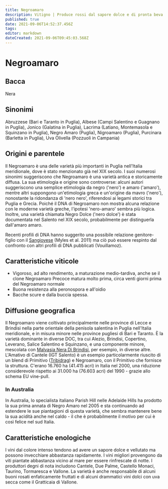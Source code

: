 ```yaml
---
title: Negroamaro
description: Vitigno | Produce rossi dal sapore dolce e di pronta beva. Famoso per l'utilizzo nei rosé pugliesi.
published: true
date: 2021-09-06T14:52:37.456Z
tags: 
editor: markdown
dateCreated: 2021-09-06T09:45:03.568Z
---
```


# Negroamaro

## Bacca
Nera
## Sinonimi
Abruzzese (Bari e Taranto in Puglia), Albese (Campi Salentino e Guagnano in Puglia), Jonico (Galatina in Puglia), Lacrima (Latiano, Montemasola e Squinzano in Puglia), Negro Amaro (Puglia), Nigroamaro (Puglia), Purcinara (Barletta in Puglia), Uva Olivella (Pozzuoli in Campania)

## Origini e parentele
Il Negroamaro è una delle varietà più importanti in Puglia nell'Italia meridionale, dove è stato menzionato già nel XIX secolo. I suoi numerosi sinonimi suggeriscono che Negroamaro è una varietà antica e storicamente diffusa. La sua etimologia e origine sono controverse: alcuni autori suggeriscono una semplice etimologia da negro ('nero') e amaro ('amaro'), mentre altri suppongono un'etimologia greca e un'origine da mavro ('nero'), nonostante la ridondanza di 'nero nero', riferendosi ai legami storici tra Puglia e Grecia. Poiché il DNA di Negroamaro non mostra alcuna relazione con le moderne varietà greche, l'ipotesi 'nero-amaro' sembra più logica. Inoltre, una varietà chiamata Negro Dolce ('nero dolce') è stata documentata nel Salento nel XIX secolo, probabilmente per distinguerla dall'amaro amaro.

Recenti profili di DNA hanno suggerito una possibile relazione genitore-figlio con il [Sangiovese](/vitigni/Italia/sangiovese) (Myles et al. 2011) ma ciò può essere respinto dal confronto con altri profili di DNA pubblicati (Vouillamoz).

## Caratteristiche viticole
- Vigoroso, ad alto rendimento, a maturazione medio-tardiva, anche se il clone Negroamaro Precoce matura molto prima, circa venti giorni prima del Negroamaro normale 
- Buona resistenza alla peronospora e all'oidio
- Bacche scure e dalla buccia spessa.

## Diffusione geografica
Il Negroamaro viene coltivato principalmente nelle province di Lecce e Brindisi nella parte orientale della penisola salentina in Puglia nell'Italia meridionale, e in misura minore nelle province pugliesi di Bari e Taranto. È la varietà dominante in diverse DOC, tra cui Alezio, Brindisi, Copertino, Leverano, Salice Salentino e Squinzano, e una componente minore, mescolata con [Malvasia Nera Di Brindisi](/vitigni/malvasia-nera-di-brindisi), per esempio, in diverse altre. L'Amativo di Cantele (IGT Salento) è un esempio particolarmente riuscito di un blend di Primitivo ([Tribidrag](/vitigni/tribidrag)) e Negroamaro, con il Primitivo che fornisce la struttura. C'erano 16.760 ha (41.415 acri) in Italia nel 2000, una riduzione considerevole rispetto ai 31.000 ha (76.603 acri) del 1990 - grazie allo schema EU vine-pull.

### In Australia

In Australia, lo specialista italiano Parish Hill nelle Adelaide Hills ha prodotto la sua prima annata di Negro Amaro nel 2005 e sta continuando ad estendere le sue piantagioni di questa varietà, che sembra mantenere bene la sua acidità anche nel caldo - il che è probabilmente il motivo per cui è così felice nel sud Italia.

## Caratteristiche enologiche
I vini dal colore intenso tendono ad avere un sapore dolce e vellutato ma possono invecchiare abbastanza rapidamente. I vini migliori provengono da viti piantate abbastanza vicino al mare per essere rinfrescate di notte. I produttori degni di nota includono Cantele, Due Palme, Castello Monaci, Taurino, Tormaresca e Vallone. La varietà è anche responsabile di alcuni buoni rosati enfaticamente fruttati e di alcuni drammatici vini dolci con uva secca come il Gratticaia di Vallone.